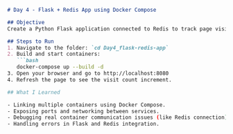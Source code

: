 ```markdown
# Day 4 - Flask + Redis App using Docker Compose

## Objective
Create a Python Flask application connected to Redis to track page visits, using Docker Compose to manage multiple containers.

## Steps to Run
1. Navigate to the folder: `cd Day4_flask-redis-app`
2. Build and start containers:
   ```bash
   docker-compose up --build -d
3. Open your browser and go to http://localhost:8080
4. Refresh the page to see the visit count increment.

## What I Learned

- Linking multiple containers using Docker Compose.
- Exposing ports and networking between services.
- Debugging real container communication issues (like Redis connection)
- Handling errors in Flask and Redis integration.
